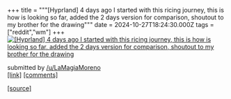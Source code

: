 +++
title = """[Hyprland] 4 days ago I started with this ricing journey, this is how is looking so far, added the 2 days version for comparison, shoutout to my brother for the drawing"""
date = 2024-10-27T18:24:30.000Z
tags = ["reddit","wm"]
+++
[![[Hyprland] 4 days ago I started with this ricing journey, this is how is looking so far, added the 2 days version for comparison, shoutout to my brother for the drawing](https://b.thumbs.redditmedia.com/GRdoZjadVPq19d_8ARd8dvxp2oZSydDttbbMlOjytIM.jpg "[Hyprland] 4 days ago I started with this ricing journey, this is how is looking so far, added the 2 days version for comparison, shoutout to my brother for the drawing")](https://www.reddit.com/r/unixporn/comments/1gdhkwl/hyprland_4_days_ago_i_started_with_this_ricing/)

submitted by [/u/LaMagiaMoreno](https://www.reddit.com/user/LaMagiaMoreno)  
[\[link\]](https://www.reddit.com/gallery/1gdhkwl) [\[comments\]](https://www.reddit.com/r/unixporn/comments/1gdhkwl/hyprland_4_days_ago_i_started_with_this_ricing/)

[[source]](https://www.reddit.com/r/unixporn/comments/1gdhkwl/hyprland_4_days_ago_i_started_with_this_ricing/)
